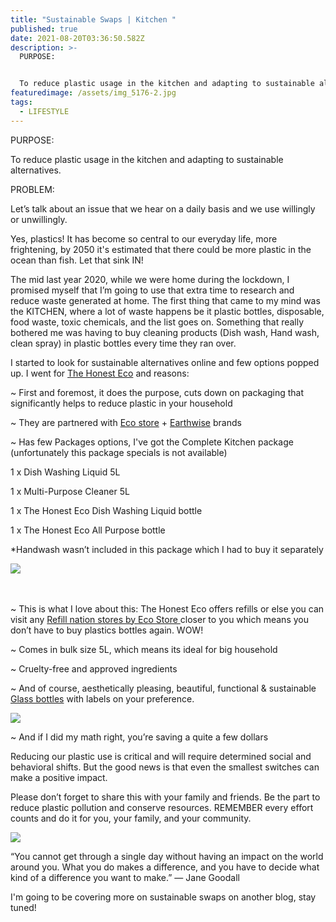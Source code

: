 ```yaml
---
title: "Sustainable Swaps | Kitchen "
published: true
date: 2021-08-20T03:36:50.582Z
description: >-
  PURPOSE: 


  To reduce plastic usage in the kitchen and adapting to sustainable alternatives. 
featuredimage: /assets/img_5176-2.jpg
tags:
  - LIFESTYLE
---
```

PURPOSE: 

To reduce plastic usage in the kitchen and adapting to sustainable alternatives. 


PROBLEM:

Let’s talk about an issue that we hear on a daily basis and we use willingly or unwillingly.

Yes, plastics! It has become so central to our everyday life, more frightening, by 2050 it's estimated that there could be more plastic in the ocean than fish. Let that sink IN!


The mid last year 2020, while we were home during the lockdown, I promised myself that I’m going to use that extra time to research and reduce waste generated at home. The first thing that came to my mind was the KITCHEN, where a lot of waste happens be it plastic bottles, disposable, food waste, toxic chemicals, and the list goes on.  Something that really bothered me was having to buy cleaning products (Dish wash, Hand wash, clean spray) in plastic bottles every time they ran over. 

I started to look for sustainable alternatives online and few options popped up.  I went for [The Honest Eco](https://www.thehonesteco.nz/shop) and reasons:

~ First and foremost, it does the purpose, cuts down on packaging that significantly helps to reduce plastic in your household

~ They are partnered with [Eco store](https://ecostore.com/nz/) + [Earthwise](https://earthwise.co.nz/) brands

~ Has few Packages options, I've got the Complete Kitchen package (unfortunately this package specials is not available)

1 x Dish Washing Liquid 5L

1 x Multi-Purpose Cleaner 5L

1 x The Honest Eco Dish Washing Liquid bottle

1 x The Honest Eco All Purpose bottle

\*Handwash wasn’t included in this package which I had to buy it separately

![](/assets/viber_image_2021-09-21_09-17-58-101-2.jpg)

\
\
~ This is what I love about this: The Honest Eco offers refills or else you can visit any [Refill nation stores by Eco Store ](https://ecostore.com/nz/storelocator/refill/)closer to you which means you don’t have to buy plastics bottles again. WOW!

~ Comes in bulk size 5L, which means its ideal for big household

~ Cruelty-free and approved ingredients 

~ And of course, aesthetically pleasing, beautiful, functional & sustainable [Glass bottles](https://www.thehonesteco.nz/bottles) with labels on your preference. 

![](/assets/img_5176-2.jpg)

~ And if I did my math right, you’re saving a quite a few dollars

Reducing our plastic use is critical and will require determined social and behavioral shifts. But the good news is that even the smallest switches can make a positive impact.

Please don’t forget to share this with your family and friends. Be the part to reduce plastic pollution and conserve resources. REMEMBER every effort counts and do it for you, your family, and your community. 

![](/assets/untitled-design.jpeg)



“You cannot get through a single day without having an impact on the world around you. What you do makes a difference, and you have to decide what kind of a difference you want to make.”
— Jane Goodall

I'm going to be covering more on sustainable swaps on another blog, stay tuned!